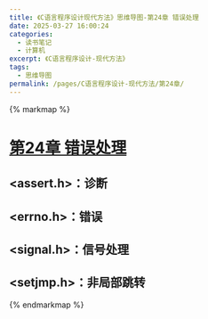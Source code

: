 ```yaml
---
title: 《C语言程序设计现代方法》思维导图-第24章 错误处理
date: 2025-03-27 16:00:24
categories:
  - 读书笔记
  - 计算机
excerpt: 《C语言程序设计-现代方法》
tags:
  - 思维导图
permalink: /pages/C语言程序设计-现代方法/第24章/
---
```


{% markmap %}

# [第24章 错误处理](/pages/C语言程序设计-现代方法/思维导图/汇总/)

## <assert.h>：诊断
## <errno.h>：错误
## <signal.h>：信号处理
## <setjmp.h>：非局部跳转



{% endmarkmap %}